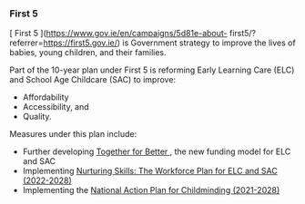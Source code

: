 ###  **First 5**

[ First 5 ](https://www.gov.ie/en/campaigns/5d81e-about-
first5/?referrer=https://first5.gov.ie/) is Government strategy to improve the
lives of babies, young children, and their families.

Part of the 10-year plan under First 5 is reforming Early Learning Care (ELC)
and School Age Childcare (SAC) to improve:

  * Affordability 
  * Accessibility, and 
  * Quality. 

Measures under this plan include:

  * Further developing [ Together for Better ](https://first5fundingmodel.gov.ie/together-for-better/) , the new funding model for ELC and SAC 
  * Implementing [ Nurturing Skills: The Workforce Plan for ELC and SAC (2022-2028) ](https://www.gov.ie/en/publication/97056-nurturing-skills-the-workforce-plan-for-early-learning-and-care-elc-and-school-age-childcare-sac-2022-2028/)
  * Implementing the [ National Action Plan for Childminding (2021-2028) ](https://www.gov.ie/en/campaigns/df207-national-action-plan-for-childminding-2021-2028/)
